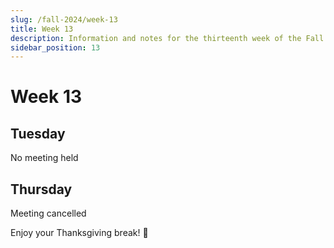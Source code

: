 ```yaml
---
slug: /fall-2024/week-13
title: Week 13
description: Information and notes for the thirteenth week of the Fall 2024 semester for the UMass Lowell Cloud Computing Club.
sidebar_position: 13
---
```


# Week 13

## Tuesday
No meeting held

## Thursday
Meeting cancelled

Enjoy your Thanksgiving break! 🦃
